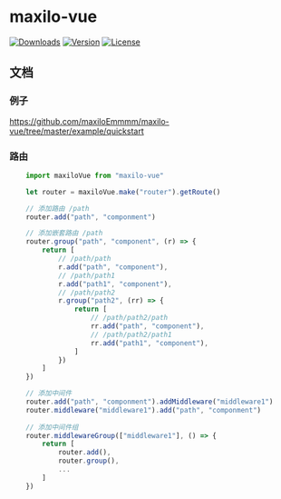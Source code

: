 # maxilo-vue

<p align="left">
  <a href="https://npmcharts.com/compare/vue?minimal=true"><img src="https://img.shields.io/npm/dm/maxilo-vue.svg?sanitize=true" alt="Downloads"></a>
  <a href="https://www.npmjs.com/package/vue"><img src="https://img.shields.io/npm/v/maxilo-vue.svg?sanitize=true" alt="Version"></a>
  <a href="https://www.npmjs.com/package/vue"><img src="https://img.shields.io/npm/l/maxilo-vue.svg?sanitize=true" alt="License"></a>
</p>

## 文档

### 例子

https://github.com/maxiloEmmmm/maxilo-vue/tree/master/example/quickstart

### 路由
```javascript
    import maxiloVue from "maxilo-vue"

    let router = maxiloVue.make("router").getRoute()

    // 添加路由 /path
    router.add("path", "componment")

    // 添加嵌套路由 /path
    router.group("path", "component", (r) => {
        return [
            // /path/path
            r.add("path", "component"),
            // /path/path1
            r.add("path1", "component"),
            // /path/path2
            r.group("path2", (rr) => {
                return [
                    // /path/path2/path
                    rr.add("path", "component"),
                    // /path/path2/path1
                    rr.add("path1", "component"),
                ]
            })
        ]
    })

    // 添加中间件
    router.add("path", "componment").addMiddleware("middleware1")
    router.middleware("middleware1").add("path", "componment")
    
    // 添加中间件组
    router.middlewareGroup(["middleware1"], () => {
        return [
            router.add(),
            router.group(),
            ...
        ]
    })
```